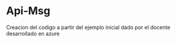 # Api-Msg
 Creacion del codigo a partir del ejemplo inicial dado por el docente desarrollado en azure
